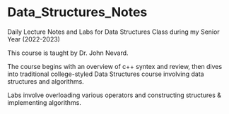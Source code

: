 # Data_Structures_Notes
Daily Lecture Notes and Labs for Data Structures Class during my Senior Year (2022-2023)

This course is taught by Dr. John Nevard. 

The course begins with an overview of c++ syntex and review, then dives into traditional college-styled Data Structures course involving data structures and algorithms. 

Labs involve overloading various operators and constructing structures & implementing algorithms.

